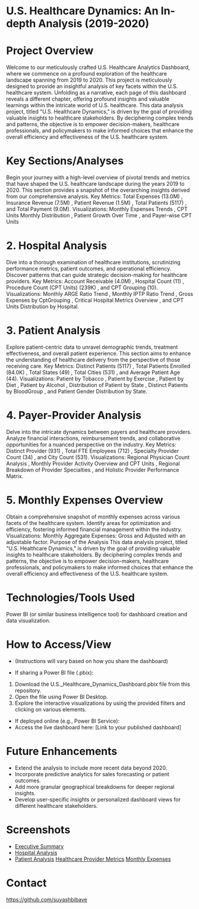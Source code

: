 # U.S. Healthcare Dynamics: An In-depth Analysis (2019-2020)
# Project Overview
Welcome to our meticulously crafted U.S. Healthcare Analytics Dashboard, where we commence on a profound exploration of the healthcare landscape spanning from 2019 to 2020. This project is meticulously designed to provide an insightful analysis of key facets within the U.S. healthcare system.  Unfolding as a narrative, each page of this dashboard reveals a different chapter, offering profound insights and valuable learnings within the intricate world of U.S. healthcare.  This data analysis project, titled "U.S. Healthcare Dynamics," is driven by the goal of providing valuable insights to healthcare stakeholders.  By deciphering complex trends and patterns, the objective is to empower decision-makers, healthcare professionals, and policymakers to make informed choices that enhance the overall efficiency and effectiveness of the U.S. healthcare system. 



# Key Sections/Analyses
Begin your journey with a high-level overview of pivotal trends and metrics that have shaped the U.S. healthcare landscape during the years 2019 to 2020.  This section provides a snapshot of the overarching insights derived from our comprehensive analysis. 
Key Metrics: Total Expenses (13.0M) , Insurance Revenue (7.5M) , Patient Revenue (1.5M) , Total Patients (5117) , and Total Payment (9.0M).
Visualizations: Monthly Expenses Trends , CPT Units Monthly Distribution , Patient Growth Over Time , and Payer-wise CPT Units

# 2. Hospital Analysis
Dive into a thorough examination of healthcare institutions, scrutinizing performance metrics, patient outcomes, and operational efficiency.  Discover patterns that can guide strategic decision-making for healthcare providers. 
Key Metrics: Account Receivable (4.0M) , Hospital Count (11) , Procedure Count (CPT Units) (239K) , and CPT Grouping (10).
Visualizations: Monthly ARGE Ratio Trend , Monthly IPTP Ratio Trend , Gross Expenses by CptGrouping , Critical Hospital Metrics Overview , and CPT Units Distribution by Hospital.

# 3. Patient Analysis
Explore patient-centric data to unravel demographic trends, treatment effectiveness, and overall patient experience.  This section aims to enhance the understanding of healthcare delivery from the perspective of those receiving care. 
Key Metrics: Distinct Patients (5117) , Total Patients Enrolled (84.0K) , Total States (49) , Total Cities (531) , and Average Patient Age (44).
Visualizations: Patient by Tobacco , Patient by Exercise , Patient by Diet , Patient by Alcohol , Distribution of Patient by State , Distinct Patients by BloodGroup , and Patient Gender Distribution by State.

# 4. Payer-Provider Analysis
Delve into the intricate dynamics between payers and healthcare providers.  Analyze financial interactions, reimbursement trends, and collaborative opportunities for a nuanced perspective on the industry. 
Key Metrics: Distinct Provider (931) , Total FTE Employees (712) , Specialty Provider Count (34) , and City Count (531).
Visualizations: Regional Physician Count Analysis , Monthly Provider Activity Overview and CPT Units , Regional Breakdown of Provider Specialties , and Holistic Provider Performance Matrix.


# 5. Monthly Expenses Overview
Obtain a comprehensive snapshot of monthly expenses across various facets of the healthcare system.  Identify areas for optimization and efficiency, fostering informed financial management within the industry. 
Visualizations: Monthly Aggregate Expenses: Gross and Adjusted  with an adjustable factor. 
Purpose of the Analysis
This data analysis project, titled "U.S. Healthcare Dynamics," is driven by the goal of providing valuable insights to healthcare stakeholders.  By deciphering complex trends and patterns, the objective is to empower decision-makers, healthcare professionals, and policymakers to make informed choices that enhance the overall efficiency and effectiveness of the U.S. healthcare system. 

# Technologies/Tools Used
Power BI (or similar business intelligence tool) for dashboard creation and data visualization.

# How to Access/View
* (Instructions will vary based on how you share the dashboard)

* If sharing a Power BI file (.pbix):
1. Download the U.S._Healthcare_Dynamics_Dashboard.pbix file from this repository.
2. Open the file using Power BI Desktop.
3. Explore the interactive visualizations by using the provided filters and clicking on various elements.
* If deployed online (e.g., Power BI Service):
* Access the live dashboard here: [Link to your published dashboard]

# Future Enhancements
* Extend the analysis to include more recent data beyond 2020.
* Incorporate predictive analytics for sales forecasting or patient outcomes.
* Add more granular geographical breakdowns for deeper regional insights.
* Develop user-specific insights or personalized dashboard views for different healthcare stakeholders.

# Screenshots
* [Executive Summary](https://github.com/suyashbibave/U.S-Healthcare-Analytics/blob/main/assets/executive_summary.jpg)
* [Hospital Analysis](https://github.com/suyashbibave/U.S-Healthcare-Analytics/blob/main/assets/hospital_insights.jpg)
* [Patient Analysis](https://github.com/suyashbibave/U.S-Healthcare-Analytics/blob/main/assets/patient_outcome_analysis.jpg)
[Healthcare Provider Metrics](https://github.com/suyashbibave/U.S-Healthcare-Analytics/blob/main/assets/healthcare_provider_metrics.jpg)
[Monthly Expenses](https://github.com/suyashbibave/U.S-Healthcare-Analytics/blob/main/assets/monthly_expenses_trends.jpg)

# Contact
https://github.com/suyashbibave
